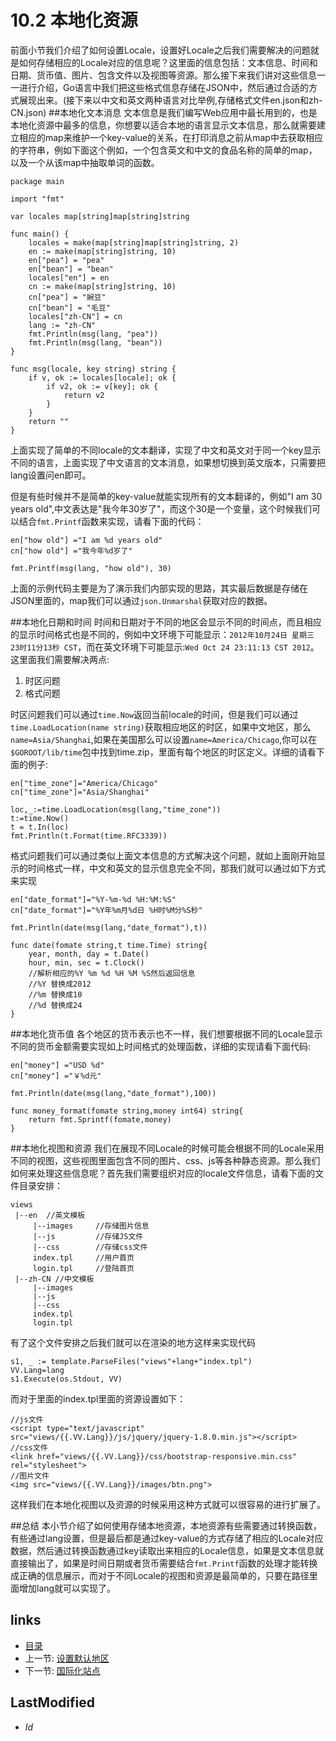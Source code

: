 # 10.2 本地化资源
前面小节我们介绍了如何设置Locale，设置好Locale之后我们需要解决的问题就是如何存储相应的Locale对应的信息呢？这里面的信息包括：文本信息、时间和日期、货币值、图片、包含文件以及视图等资源。那么接下来我们讲对这些信息一一进行介绍，Go语言中我们把这些格式信息存储在JSON中，然后通过合适的方式展现出来。(接下来以中文和英文两种语言对比举例,存储格式文件en.json和zh-CN.json)
##本地化文本消息
文本信息是我们编写Web应用中最长用到的，也是本地化资源中最多的信息，你想要以适合本地的语言显示文本信息，那么就需要建立相应的map来维护一个key-value的关系，在打印消息之前从map中去获取相应的字符串，例如下面这个例如，一个包含英文和中文的食品名称的简单的map，以及一个从该map中抽取单词的函数。

	package main

	import "fmt"

	var locales map[string]map[string]string

	func main() {
		locales = make(map[string]map[string]string, 2)
		en := make(map[string]string, 10)
		en["pea"] = "pea"
		en["bean"] = "bean"
		locales["en"] = en
		cn := make(map[string]string, 10)
		cn["pea"] = "豌豆"
		cn["bean"] = "毛豆"
		locales["zh-CN"] = cn
		lang := "zh-CN"
		fmt.Println(msg(lang, "pea"))
		fmt.Println(msg(lang, "bean"))
	}

	func msg(locale, key string) string {
		if v, ok := locales[locale]; ok {
			if v2, ok := v[key]; ok {
				return v2
			}
		}
		return ""
	}


上面实现了简单的不同locale的文本翻译，实现了中文和英文对于同一个key显示不同的语言，上面实现了中文语言的文本消息，如果想切换到英文版本，只需要把lang设置问en即可。

但是有些时候并不是简单的key-value就能实现所有的文本翻译的，例如"I am 30 years old",中文表达是"我今年30岁了"，而这个30是一个变量，这个时候我们可以结合`fmt.Printf`函数来实现，请看下面的代码：

	en["how old"] ="I am %d years old"
	cn["how old"] ="我今年%d岁了"

	fmt.Printf(msg(lang, "how old"), 30)

上面的示例代码主要是为了演示我们内部实现的思路，其实最后数据是存储在JSON里面的，map我们可以通过`json.Unmarshal`获取对应的数据。
	
##本地化日期和时间
时间和日期对于不同的地区会显示不同的时间点，而且相应的显示时间格式也是不同的，例如中文环境下可能显示：`2012年10月24日 星期三 23时11分13秒 CST`，而在英文环境下可能显示:`Wed Oct 24 23:11:13 CST 2012`。这里面我们需要解决两点:

1. 时区问题
2. 格式问题

时区问题我们可以通过`time.Now`返回当前locale的时间，但是我们可以通过`time.LoadLocation(name string)`获取相应地区的时区，如果中文地区，那么`name=Asia/Shanghai`,如果在美国那么可以设置`name=America/Chicago`,你可以在`$GOROOT/lib/time`包中找到time.zip，里面有每个地区的时区定义。详细的请看下面的例子:

	en["time_zone"]="America/Chicago"
	cn["time_zone"]="Asia/Shanghai"
	
	loc,_:=time.LoadLocation(msg(lang,"time_zone"))
	t:=time.Now()
	t = t.In(loc)
	fmt.Println(t.Format(time.RFC3339))

格式问题我们可以通过类似上面文本信息的方式解决这个问题，就如上面刚开始显示的时间格式一样，中文和英文的显示信息完全不同，那我们就可以通过如下方式来实现

	en["date_format"]="%Y-%m-%d %H:%M:%S"
	cn["date_format"]="%Y年%m月%d日 %H时%M分%S秒"
	
	fmt.Println(date(msg(lang,"date_format"),t))
	
	func date(fomate string,t time.Time) string{
		year, month, day = t.Date()
		hour, min, sec = t.Clock()
		//解析相应的%Y %m %d %H %M %S然后返回信息
		//%Y 替换成2012
		//%m 替换成10
		//%d 替换成24
	}

##本地化货币值
各个地区的货币表示也不一样，我们想要根据不同的Locale显示不同的货币金额需要实现如上时间格式的处理函数，详细的实现请看下面代码:

	en["money"] ="USD %d"
	cn["money"] ="￥%d元"

	fmt.Println(date(msg(lang,"date_format"),100))
	
	func money_format(fomate string,money int64) string{
		return fmt.Sprintf(fomate,money)
	}
	

##本地化视图和资源
我们在展现不同Locale的时候可能会根据不同的Locale采用不同的视图，这些视图里面包含不同的图片、css、js等各种静态资源。那么我们如何来处理这些信息呢？首先我们需要组织对应的locale文件信息，请看下面的文件目录安排：

	views
	 |--en  //英文模板
	     |--images     //存储图片信息
	     |--js         //存储JS文件
	     |--css        //存储css文件
	     index.tpl     //用户首页
	     login.tpl     //登陆首页
	 |--zh-CN //中文模板
	     |--images
	     |--js
	     |--css
	     index.tpl
	     login.tpl
	
有了这个文件安排之后我们就可以在渲染的地方这样来实现代码

	
	s1, _ := template.ParseFiles("views"+lang+"index.tpl")
	VV.Lang=lang
	s1.Execute(os.Stdout, VV)	 
	
而对于里面的index.tpl里面的资源设置如下：

	//js文件
	<script type="text/javascript" src="views/{{.VV.Lang}}/js/jquery/jquery-1.8.0.min.js"></script>	   
	//css文件
	<link href="views/{{.VV.Lang}}/css/bootstrap-responsive.min.css" rel="stylesheet"> 
	//图片文件
	<img src="views/{{.VV.Lang}}/images/btn.png">
	
这样我们在本地化视图以及资源的时候采用这种方式就可以很容易的进行扩展了。	
	     
##总结
本小节介绍了如何使用存储本地资源，本地资源有些需要通过转换函数，有些通过lang设置，但是最后都是通过key-value的方式存储了相应的Locale对应数据，然后通过转换函数通过key读取出来相应的Locale信息，如果是文本信息就直接输出了，如果是时间日期或者货币需要结合`fmt.Printf`函数的处理才能转换成正确的信息展示，而对于不同Locale的视图和资源是最简单的，只要在路径里面增加lang就可以实现了。

## links
  * [目录](<preface.md>)
  * 上一节: [设置默认地区](<10.1.md>)
  * 下一节: [国际化站点](<10.3.md>)

## LastModified
  * $Id$
